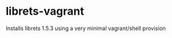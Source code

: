 librets-vagrant
===============

Installs librets 1.5.3 using a very minimal vagrant/shell provision
